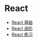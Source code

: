 # React

- [React 基础](./react-readme.md)
- [React 进阶](./react-simple.md)
- [React 练习](./react1-do.md)

